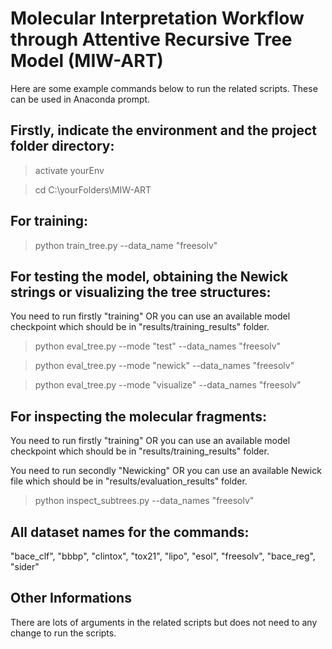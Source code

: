 # Molecular Interpretation Workflow through Attentive Recursive Tree Model (MIW-ART)

Here are some example commands below to run the related scripts. These can be used in Anaconda prompt.

## Firstly, indicate the environment and the project folder directory:

> activate yourEnv

> cd C:\yourFolders\MIW-ART

## For training:

> python train_tree.py --data_name "freesolv"

## For testing the model, obtaining the Newick strings or visualizing the tree structures:

You need to run firstly "training" OR you can use an available model checkpoint which should be in "results/training_results" folder.

> python eval_tree.py --mode "test" --data_names "freesolv"

> python eval_tree.py --mode "newick" --data_names "freesolv"

> python eval_tree.py --mode "visualize" --data_names "freesolv"

## For inspecting the molecular fragments:

You need to run firstly "training" OR you can use an available model checkpoint which should be in "results/training_results" folder.

You need to run secondly "Newicking" OR you can use an available Newick file which should be in "results/evaluation_results" folder.

> python inspect_subtrees.py --data_names "freesolv"

## All dataset names for the commands:

"bace_clf", "bbbp", "clintox", "tox21", "lipo", "esol", "freesolv", "bace_reg", "sider"

## Other Informations

There are lots of arguments in the related scripts but does not need to any change to run the scripts.
